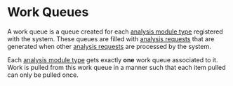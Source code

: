 # Work Queues

A work queue is a queue created for each [analysis module type]() registered with the system. These queues are filled with [analysis requests]() that are generated when other [analysis requests]() are processed by the system.

Each [analysis module type]() gets exactly **one** work queue associated to it. Work is pulled from this work queue in a manner such that each item pulled can only be pulled once.